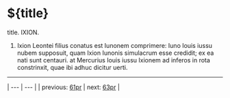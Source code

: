 # ${title}

title. IXION.



1. Ixion Leontei filius conatus est Iunonem comprimere: Iuno Iouis iussu nubem supposuit, quam Ixion Iunonis simulacrum esse credidit; ex ea nati sunt centauri. at Mercurius Iouis iussu Ixionem ad inferos in rota constrinxit, quae ibi adhuc dicitur uerti.



---

| --- | --- |
| previous: [61pr](../61pr/) | next: [63pr](../63pr/) |